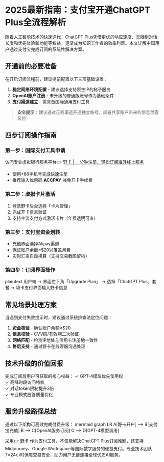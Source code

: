 # 2025最新指南：支付宝开通ChatGPT Plus全流程解析

<p>随着人工智能技术的快速迭代，ChatGPT Plus凭借更优的响应速度、无限制对话长度和优先体验新功能等权益，逐渐成为知识工作者的效率利器。本文详解中国用户通过支付宝完成订阅的系统性解决方案。</p>

## 开通前的必要准备

在开启订阅流程前，建议提前配置以下三项基础设置：

1. **稳定网络环境配置** - 建议选择支持原生IP的梯子服务
2. **OpenAI账户注册** - 未升级的普通版账号作为基础条件
3. **支付渠道建立** - 需具备国际通用支付工具

> **安全提示**：建议通过正规渠道开通独立帐号，规避共享账户带来的信息泄露风险

## 四步订阅操作指南

### 第一步：国际支付工具申请
访问专业虚拟银行服务平台👉 [野卡 | 一分钟注册，轻松订阅海外线上服务](https://bbtdd.com/yeka)  
* 使用+86手机号完成快速注册  
* 推荐输入优惠码 **ACCPAY** 减免开卡手续费

### 第二步：虚拟卡片激活
1. 登录野卡后台选择「卡片管理」 
2. 完成开卡信息验证 
3. 支持主流支付方式激活卡片（年费透明可查）

### 第三步：支付宝资金划转
* 充值界面选择Alipay渠道
* 保证账户余额≥$20以覆盖月费
* 实时汇率自动换算（支持交易截图留档）

### 第四步：订阅界面操作
plaintext
用户端 -> 界面左下角「Upgrade Plan」
          → 选择「ChatGPT Plus」套餐
          → 填卡支付界面输入野卡信息


## 常见场景处理方案

当遇到支付失败提示时，建议通过系统排查法定位问题：

1. **资金核验** - 确认账户余额≥$20
2. **信息校验** - CVV码/有效期二次验证
3. **网络匹配** - 检测IP地址与信用卡注册地一致性
4. **售后支持** - 通过野卡在线客服沟通处理

## 技术升级的价值回报

完成订阅后用户可获取的核心权益：
✓ GPT-4模型优先使用权  
✓ 高峰时段访问特权  
✓ 对话token限制提升3倍  
✓ 专业模式应答质量优化

## 服务升级路径总结

通过以下架构可高效完成付费升级：
mermaid
graph LR
A[野卡开户] --> B[支付宝充值]
B --> C[OpenAI服务订阅]
C --> D[GPT-4模型调用]


采用👉 [野卡](https://bbtdd.com/yeka) 作为支付工具，不仅能解决ChatGPT Plus订阅难题，还支持Midjourney、Google Workspace等国际数字服务的便捷支付。专业技术团队7×24小时保障交易安全，助力用户无缝连接全球优质AI服务。